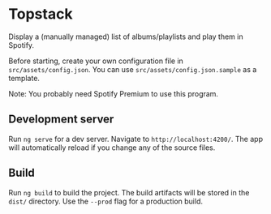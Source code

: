 # Topstack

Display a (manually managed) list of albums/playlists and play them in Spotify.

Before starting, create your own configuration file in `src/assets/config.json`.
You can use `src/assets/config.json.sample` as a template.

Note: You probably need Spotify Premium to use this program.


## Development server

Run `ng serve` for a dev server. Navigate to `http://localhost:4200/`. The app will automatically reload if you change any of the source files.


## Build

Run `ng build` to build the project. The build artifacts will be stored in the `dist/` directory. Use the `--prod` flag for a production build.

